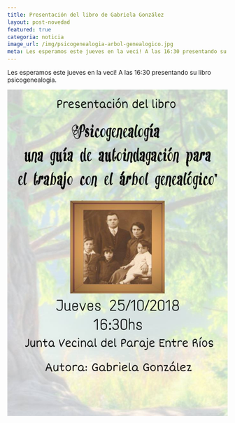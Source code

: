 ```yaml
---
title: Presentación del libro de Gabriela González
layout: post-novedad
featured: true
categoria: noticia
image_url: /img/psicogenealogia-arbol-genealogico.jpg
meta: Les esperamos este jueves en la veci! A las 16:30 presentando su libro psicogenealogia.
--- 
```


Les esperamos este jueves en la veci! A las 16:30 presentando su libro psicogenealogia.

<div style="position: relative;">
	<div class="gallery col-3">

<a style="width: 100%;" href="/img/psicogenealogia-arbol-genealogico.jpg" data-fancybox="images" data-srcset="/img/psicogenealogia-arbol-genealogico.jpg" class="item-gallery">
<img src="/img/psicogenealogia-arbol-genealogico.jpg" />
</a>

</div>
</div>
